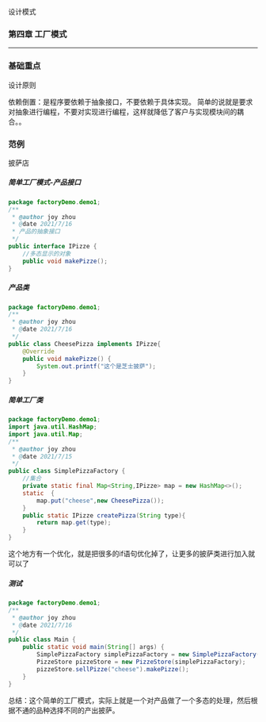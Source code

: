 

设计模式

### 第四章 工厂模式



------

### 基础重点

设计原则

依赖倒置：是程序要依赖于抽象接口，不要依赖于具体实现。 简单的说就是要求对抽象进行编程，不要对实现进行编程，这样就降低了客户与实现模块间的耦合。。

### 范例

披萨店

##### 简单工厂模式-产品接口

```java
package factoryDemo.demo1;
/**
 * @author joy zhou
 * @date 2021/7/16
 * 产品的抽象接口
 */
public interface IPizze {
    //多态显示的对象
    public void makePizze();
}

```

##### 产品类

```java
package factoryDemo.demo1;
/**
 * @author joy zhou
 * @date 2021/7/16
 */
public class CheesePizza implements IPizze{
    @Override
    public void makePizze() {
        System.out.printf("这个是芝士披萨");
    }
}
```

##### 简单工厂类

```java
package factoryDemo.demo1;
import java.util.HashMap;
import java.util.Map;
/**
 * @author joy zhou
 * @date 2021/7/15
 */
public class SimplePizzaFactory {
    //集合
    private static final Map<String,IPizze> map = new HashMap<>();
    static  {
        map.put("cheese",new CheesePizza());
    }
    public static IPizze createPizza(String type){
        return map.get(type);
    }
}
```

这个地方有一个优化，就是把很多的if语句优化掉了，让更多的披萨类进行加入就可以了

##### 测试

```java
package factoryDemo.demo1;
/**
 * @author joy zhou
 * @date 2021/7/16
 */
public class Main {
    public static void main(String[] args) {
        SimplePizzaFactory simplePizzaFactory = new SimplePizzaFactory();
        PizzeStore pizzeStore = new PizzeStore(simplePizzaFactory);
        pizzeStore.sellPizze("cheese").makePizze();
    }
}
```

总结：这个简单的工厂模式，实际上就是一个对产品做了一个多态的处理，然后根据不通的品种选择不同的产出披萨。